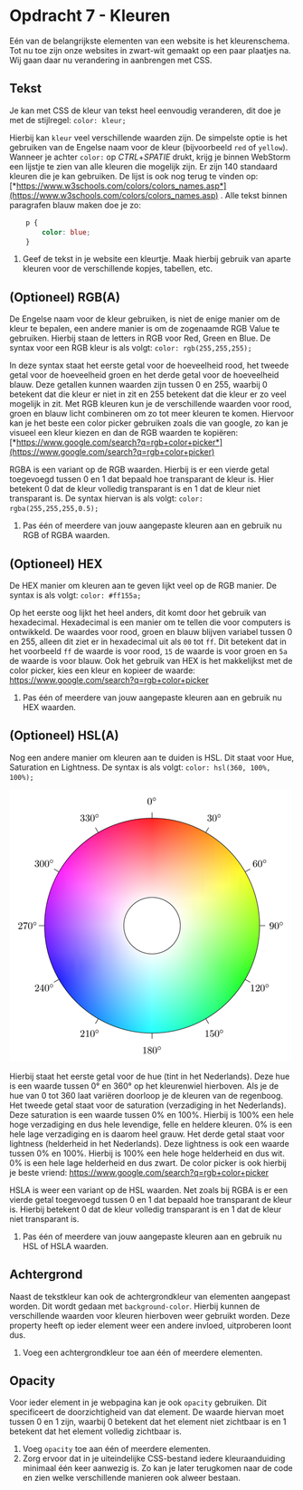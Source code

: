 # Opdracht 7 - Kleuren

Eén van de belangrijkste elementen van een website is het kleurenschema. Tot nu toe zijn onze websites in zwart-wit gemaakt op een paar plaatjes na. Wij gaan daar nu verandering in aanbrengen met CSS.

## Tekst

Je kan met CSS de kleur van tekst heel eenvoudig veranderen, dit doe je met de stijlregel: `color: kleur;`

Hierbij kan `kleur` veel verschillende waarden zijn. De simpelste optie is het gebruiken van de Engelse naam voor de kleur (bijvoorbeeld `red` of `yellow`). Wanneer je achter `color:` op *CTRL*+*SPATIE* drukt, krijg je binnen WebStorm een lijstje te zien van alle kleuren die mogelijk zijn. Er zijn 140 standaard kleuren die je kan gebruiken. De lijst is ook nog terug te vinden op: [*https://www.w3schools.com/colors/colors_names.asp*](https://www.w3schools.com/colors/colors_names.asp) . Alle tekst binnen paragrafen blauw maken doe je zo:

``` css
    p {
        color: blue;
    }
```

1.  Geef de tekst in je website een kleurtje. Maak hierbij gebruik van aparte kleuren voor de verschillende kopjes, tabellen, etc.

## (Optioneel) RGB(A)

De Engelse naam voor de kleur gebruiken, is niet de enige manier om de kleur te bepalen, een andere manier is om de zogenaamde RGB Value te gebruiken. Hierbij staan de letters in RGB voor Red, Green en Blue. De syntax voor een RGB kleur is als volgt: `color: rgb(255,255,255);`

In deze syntax staat het eerste getal voor de hoeveelheid rood, het tweede getal voor de hoeveelheid groen en het derde getal voor de hoeveelheid blauw. Deze getallen kunnen waarden zijn tussen 0 en 255, waarbij 0 betekent dat die kleur er niet in zit en 255 betekent dat die kleur er zo veel mogelijk in zit. Met RGB kleuren kun je de verschillende waarden voor rood, groen en blauw licht combineren om zo tot meer kleuren te komen. Hiervoor kan je het beste een color picker gebruiken zoals die van google, zo kan je visueel een kleur kiezen en dan de RGB waarden te kopiëren: [*https://www.google.com/search?q=rgb+color+picker*](https://www.google.com/search?q=rgb+color+picker)

RGBA is een variant op de RGB waarden. Hierbij is er een vierde getal toegevoegd tussen 0 en 1 dat bepaald hoe transparant de kleur is. Hier betekent 0 dat de kleur volledig transparant is en 1 dat de kleur niet transparant is. De syntax hiervan is als volgt: `color: rgba(255,255,255,0.5);`

1.  Pas één of meerdere van jouw aangepaste kleuren aan en gebruik nu RGB of RGBA waarden.

## (Optioneel) HEX

De HEX manier om kleuren aan te geven lijkt veel op de RGB manier. De syntax is als volgt: `color: #ff155a;`

Op het eerste oog lijkt het heel anders, dit komt door het gebruik van hexadecimal. Hexadecimal is een manier om te tellen die voor computers is ontwikkeld. De waardes voor rood, groen en blauw blijven variabel tussen 0 en 255, alleen dit ziet er in hexadecimal uit als `00` tot `ff`. Dit betekent dat in het voorbeeld `ff` de waarde is voor rood, `15` de waarde is voor groen en `5a` de waarde is voor blauw. Ook het gebruik van HEX is het makkelijkst met de color picker, kies een kleur en kopieer de waarde: <https://www.google.com/search?q=rgb+color+picker>

1.  Pas één of meerdere van jouw aangepaste kleuren aan en gebruik nu HEX waarden.

## (Optioneel) HSL(A)

Nog een andere manier om kleuren aan te duiden is HSL. Dit staat voor Hue, Saturation en Lightness. De syntax is als volgt: `color: hsl(360, 100%, 100%);`

![Image result for color wheel angles](../assets/image11.png)

Hierbij staat het eerste getal voor de hue (tint in het Nederlands). Deze hue is een waarde tussen 0° en 360° op het kleurenwiel hierboven. Als je de hue van 0 tot 360 laat variëren doorloop je de kleuren van de regenboog. Het tweede getal staat voor de saturation (verzadiging in het Nederlands). Deze saturation is een waarde tussen 0% en 100%. Hierbij is 100% een hele hoge verzadiging en dus hele levendige, felle en heldere kleuren. 0% is een hele lage verzadiging en is daarom heel grauw. Het derde getal staat voor lightness (helderheid in het Nederlands). Deze lightness is ook een waarde tussen 0% en 100%. Hierbij is 100% een hele hoge helderheid en dus wit. 0% is een hele lage helderheid en dus zwart. De color picker is ook hierbij je beste vriend: <https://www.google.com/search?q=rgb+color+picker>

HSLA is weer een variant op de HSL waarden. Net zoals bij RGBA is er een vierde getal toegevoegd tussen 0 en 1 dat bepaald hoe transparant de kleur is. Hierbij betekent 0 dat de kleur volledig transparant is en 1 dat de kleur niet transparant is.

1.  Pas één of meerdere van jouw aangepaste kleuren aan en gebruik nu HSL of HSLA waarden.

## Achtergrond

Naast de tekstkleur kan ook de achtergrondkleur van elementen aangepast worden. Dit wordt gedaan met `background-color`. Hierbij kunnen de verschillende waarden voor kleuren hierboven weer gebruikt worden. Deze property heeft op ieder element weer een andere invloed, uitproberen loont dus.

1.  Voeg een achtergrondkleur toe aan één of meerdere elementen.

## Opacity

Voor ieder element in je webpagina kan je ook `opacity` gebruiken. Dit specificeert de doorzichtigheid van dat element. De waarde hiervan moet tussen 0 en 1 zijn, waarbij 0 betekent dat het element niet zichtbaar is en 1 betekent dat het element volledig zichtbaar is.

1.  Voeg `opacity` toe aan één of meerdere elementen.
2.  Zorg ervoor dat in je uiteindelijke CSS-bestand iedere kleuraanduiding minimaal één keer aanwezig is. Zo kan je later terugkomen naar de code en zien welke verschillende manieren ook alweer bestaan.
